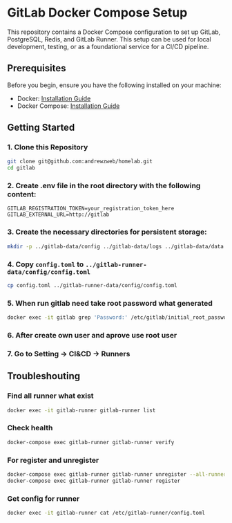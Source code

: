 # GitLab Docker Compose Setup

This repository contains a Docker Compose configuration to set up GitLab, PostgreSQL, Redis, and GitLab Runner. This setup can be used for local development, testing, or as a foundational service for a CI/CD pipeline.

## Prerequisites

Before you begin, ensure you have the following installed on your machine:

- Docker: [Installation Guide](https://docs.docker.com/get-docker/)
- Docker Compose: [Installation Guide](https://docs.docker.com/compose/install/)

## Getting Started

### 1. Clone this Repository

```bash
git clone git@github.com:andrewzweb/homelab.git
cd gitlab
```

### 2. Create .env file in the root directory with the following content:

```
GITLAB_REGISTRATION_TOKEN=your_registration_token_here
GITLAB_EXTERNAL_URL=http://gitlab
```

### 3. Create the necessary directories for persistent storage:

```sh
mkdir -p ../gitlab-data/config ../gitlab-data/logs ../gitlab-data/data ../gitlab-runner-data/config
```

### 4. Copy `config.toml` to `../gitlab-runner-data/config/config.toml`

```sh
cp config.toml ../gitlab-runner-data/config/config.toml
```

### 5. When run gitlab need take root password what generated

```sh
docker exec -it gitlab grep 'Password:' /etc/gitlab/initial_root_password
```

### 6. After create own user and aprove use root user

### 7. Go to Setting -> CI&CD -> Runners

## Troubleshouting

### Find all runner what exist

```sh
docker exec -it gitlab-runner gitlab-runner list
```

### Check health

```sh
docker-compose exec gitlab-runner gitlab-runner verify
```

### For register and unregister

```sh
docker-compose exec gitlab-runner gitlab-runner unregister --all-runners
docker-compose exec gitlab-runner gitlab-runner register
```

### Get config for runner

```sh
docker exec -it gitlab-runner cat /etc/gitlab-runner/config.toml
```
